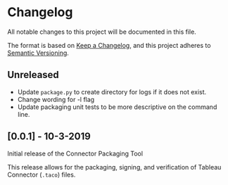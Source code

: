 # Changelog
All notable changes to this project will be documented in this file.

The format is based on [Keep a Changelog](https://keepachangelog.com/en/1.0.0/),
and this project adheres to [Semantic Versioning](https://semver.org/spec/v2.0.0.html).

## Unreleased
- Update `package.py` to create directory for logs if it does not exist.
- Change wording for -l flag
- Update packaging unit tests to be more descriptive on the command line.

## [0.0.1] - 10-3-2019
Initial release of the Connector Packaging Tool

This release allows for the packaging, signing, and verification of Tableau Connector (`.taco`) files.
